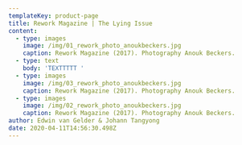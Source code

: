 ```yaml
---
templateKey: product-page
title: Rework Magazine | The Lying Issue
content:
  - type: images
    image: /img/01_rework_photo_anoukbeckers.jpg
    caption: Rework Magazine (2017). Photography Anouk Beckers.
  - type: text
    body: 'TEXTTTTT '
  - type: images
    image: /img/03_rework_photo_anoukbeckers.jpg
    caption: Rework Magazine (2017). Photography Anouk Beckers.
  - type: images
    image: /img/02_rework_photo_anoukbeckers.jpg
    caption: Rework Magazine (2017). Photography Anouk Beckers.
author: Edwin van Gelder & Johann Tangyong
date: 2020-04-11T14:56:30.498Z
---
```

